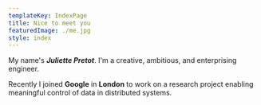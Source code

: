```yaml
---
templateKey: IndexPage
title: Nice to meet you
featuredImage: ./me.jpg
style: index
---
```


My name's **_Juliette Pretot_**. I'm a creative, ambitious, and enterprising engineer.

Recently I joined **Google** in **London** to work on a research project enabling meaningful control of data in distributed systems.
